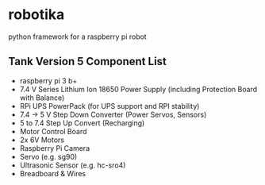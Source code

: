 # robotika
python framework for a raspberry pi robot

## Tank Version 5 Component List
* raspberry pi 3 b+
* 7.4 V Series Lithium Ion 18650 Power Supply (including Protection Board with Balance)
* RPi UPS PowerPack (for UPS support and RPI stability)
* 7.4 -> 5 V Step Down Converter (Power Servos, Sensors)
* 5 to 7.4 Step Up Convert (Recharging)
* Motor Control Board
* 2x 6V Motors
* Raspberry Pi Camera
* Servo (e.g. sg90)
* Ultrasonic Sensor (e.g. hc-sro4)
* Breadboard & Wires

